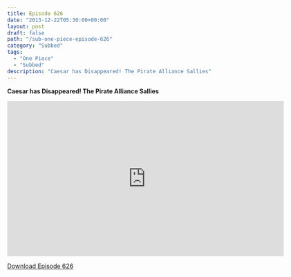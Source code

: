 ```yaml
---
title: Episode 626
date: "2013-12-22T05:30:00+00:00"
layout: post
draft: false
path: "/sub-one-piece-episode-626"
category: "Subbed"
tags:
  - "One Piece"
  - "Subbed"
description: "Caesar has Disappeared! The Pirate Alliance Sallies"
---
```


**Caesar has Disappeared! The Pirate Alliance Sallies**

<iframe width="640" height="360" src="https://www.rapidvideo.com/e/G6FRPFXU5A" frameborder="0" marginwidth=0 marginheight=0 scrolling=no allowfullscreen></iframe>

<a href="http://ouo.io/qs/eCodkFEQ?s=https://rapidvid.to/d/https://www.rapidvideo.com/e/G6FRPFXU5A">Download Episode 626</a>
